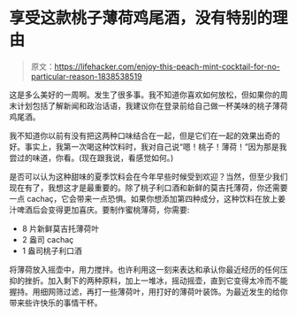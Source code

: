 # 享受这款桃子薄荷鸡尾酒，没有特别的理由

> 原文：<https://lifehacker.com/enjoy-this-peach-mint-cocktail-for-no-particular-reason-1838538519>

这是多么美好的一周啊。发生了很多事。我不知道你喜欢如何放松，但如果你的周末计划包括了解新闻和政治话语，我建议你在登录前给自己做一杯美味的桃子薄荷鸡尾酒。



我不知道你以前有没有把这两种口味结合在一起，但是它们在一起的效果出奇的好。事实上，我第一次喝这种饮料时，我对自己说“嗯！桃子！薄荷！”因为那是我尝过的味道，你看。(现在跟我说，看感觉如何。)

是否可以认为这种甜味的夏季饮料会在今年早些时候受到欢迎？当然，但至少我们现在有了，我想这才是最重要的。除了桃子利口酒和新鲜的莫吉托薄荷，你还需要一点 cachaç，它会带来一点恐惧。如果你想添加第四种成分，这种饮料在放上姜汁啤酒后会变得更加喜庆。要制作蜜桃薄荷，你需要:

*   8 片新鲜莫吉托薄荷叶
*   2 盎司 cachaç
*   1 盎司桃子利口酒

将薄荷放入摇壶中，用力搅拌。也许利用这一刻来表达和承认你最近经历的任何压抑的挫折。加入剩下的两种原料，加上一堆冰，摇动摇壶，直到它变得太冷而不能握持。用细网筛过滤，再打一些薄荷叶，用打好的薄荷叶装饰。为最近发生的给你带来些许快乐的事情干杯。